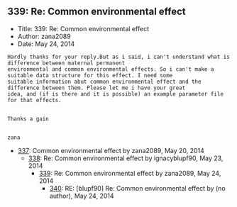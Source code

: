 ## 339: Re: Common environmental effect

- Title: 339: Re: Common environmental effect
- Author: zana2089
- Date: May 24, 2014

```
Hardly thanks for your reply.But as i said, i can't understand what is difference between maternal permanent
environmental and common environmental effects. So i can't make a suitable data structure for this effect. I need some
suitable information abut common environmental effect and the difference between them. Please let me i have your great
idea, and (if is there and it is possible) an example parameter file for that effects.


Thanks a gain


zana
```

- [337](0337.md): Common environmental effect by zana2089, May 20, 2014
    - [338](0338.md): Re: Common environmental effect by ignacyblupf90, May 23, 2014
        - [339](0339.md): Re: Common environmental effect by zana2089, May 24, 2014
            - [340](0340.md): RE: [blupf90] Re: Common environmental effect by (no author), May 24, 2014
